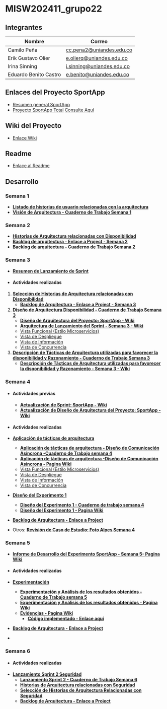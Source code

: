 # MISW202411_grupo22

## Integrantes

| Nombre              | Correo                     |
|--------------------|---------------------------|
| Camilo Peña         | cc.pena2@uniandes.edu.co  |
| Erik Gustavo Olier  | e.olierq@uniandes.edu.co  |
| Irina Sinning       | i.sinning@uniandes.edu.co |
| Eduardo Benito Castro | e.benito@uniandes.edu.co |

## Enlaces del Proyecto SportApp

- [Resumen general SportApp](https://github.com/Erikolierq/MISW202411_grupo22/wiki/Resumen-de-Proyecto-SportApp)
- [Proyecto SportApp Total](https://uniandes-my.sharepoint.com/:b:/g/personal/i_sinning_uniandes_edu_co/ESBqdYwdthRBgrUWL0SlFrQB56ur90MvCnUr_rl-6dXJQw?e=H1d2jx) [Consulte Aquí](https://uniandes-my.sharepoint.com/:b:/g/personal/i_sinning_uniandes_edu_co/ESBqdYwdthRBgrUWL0SlFrQB56ur90MvCnUr_rl-6dXJQw?e=H1d2jx)

## Wiki del Proyecto
- [Enlace Wiki](https://github.com/Erikolierq/MISW202411_grupo22/wiki)

## Readme
- [Enlace al Readme](https://github.com/Erikolierq/MISW202411_grupo22/blob/main/README.md)

## Desarrollo 

### Semana 1
- [**Listado de historias de usuario relacionadas con la arquitectura**](https://github.com/Erikolierq/MISW202411_grupo22/wiki/Historias-de-usuario)
- [**Visión de Arquitectura - Cuaderno de Trabajo Semana 1**](https://uniandes-my.sharepoint.com/:p:/g/personal/i_sinning_uniandes_edu_co/EdEvZMOGO41Bn9QKdK0XuYsB6tGYlTODALj8GVp4uinAnQ?e=jvqheO)

### Semana 2
- [**Historias de Arquitectura relacionadas con Disponibilidad**](https://github.com/Erikolierq/MISW202411_grupo22/wiki/Historias-de-Arquitectura-relacionadas-con-Disponibilidad)
- [**Backlog de arquitectura - Enlace a Project - Semana 2** ](https://github.com/users/Erikolierq/projects/2)
- [**Backlog de arquitectura - Cuaderno de Trabajo Semana 2** ](https://uniandes-my.sharepoint.com/:p:/g/personal/i_sinning_uniandes_edu_co/Ef3cSHL9s-dLm7o5QNJDmYoBh70qauYVPOYbxcskueKswA?e=XSAm7E)


### **Semana 3**
- [**Resumen de Lanzamiento de Sprint**](https://github.com/Erikolierq/MISW202411_grupo22/wiki/Lanzamiento-de-Sprint-Dise%C3%B1o-de-Arquitectura-%E2%80%90-SportApp)

* #### Actividades realizadas
1. [**Selección de Historias de Arquitectura relacionadas con Disponibilidad**](https://github.com/Erikolierq/MISW202411_grupo22/wiki/Selecci%C3%B3n-de-Historias-de-Arquitectura-Relacionadas-con-Disponibilidad)
   - [**Backlog de Arquitectura - Enlace a Project - Semana 3** ](https://github.com/users/Erikolierq/projects/2)
1. [**Diseño de Arquitectura Disponibilidad - Cuaderno de Trabajo Semana 3** ](https://uniandes-my.sharepoint.com/:p:/g/personal/i_sinning_uniandes_edu_co/ES9EXkqrxotJtk5lrbx1p38BqsDWht59iyNp3ieND5_q2w?e=RLdaAB)
   - [**Diseño de Arquitectura del Proyecto: SportApp - Wiki** ](https://github.com/Erikolierq/MISW202411_grupo22/wiki/Dise%C3%B1o-de-Arquitectura-del-Proyecto:-SportApp)
   - [**Arquitectura de Lanzamiento del Sprint - Semana 3 - Wiki** ](https://github.com/Erikolierq/MISW202411_grupo22/wiki/Arquitectura-de-Lanzamiento-del-Sprint-%E2%80%90-Semana-3)
   - [Vista Funcional (Estilo Microservicios)](https://uniandes-my.sharepoint.com/:i:/g/personal/i_sinning_uniandes_edu_co/EYeRDM8X3k1Fqtap4vOM9cMBf-cpqBYvoKOZs1bMyFzvHQ?e=zIJZrC)
   - [Vista de Despliegue](https://uniandes-my.sharepoint.com/:i:/g/personal/i_sinning_uniandes_edu_co/ETbJEu16qfFIgVaRLJDhviQBepXYOHCP0Zg5kuMfvKJ3Lg?e=z8HW1V)
   - [Vista de Información](https://uniandes-my.sharepoint.com/:i:/g/personal/i_sinning_uniandes_edu_co/EcshQX3NRQxLnxePhrm-NBkBRvfS-l9k4hlkmceWCtbqnQ?e=yWDSv6)
   - [Vista de Concurrencia](https://uniandes-my.sharepoint.com/:i:/g/personal/i_sinning_uniandes_edu_co/Ed8lZPK8AHtKrbACOtWChwkBWeGxLOOSKwwcP-Q1aFH8WQ?e=DqzwMt)
1. [**Descripción de Tácticas de Arquitectura utilizadas para favorecer la disponibilidad y Razonamiento - Cuaderno de Trabajo Semana 3** ](https://uniandes-my.sharepoint.com/:p:/g/personal/i_sinning_uniandes_edu_co/ES9EXkqrxotJtk5lrbx1p38BqsDWht59iyNp3ieND5_q2w?e=RLdaAB)
   - [**Descripción de Tácticas de Arquitectura utilizadas para favorecer la disponibilidad y Razonamiento  - Semana 3 - Wiki** ](https://github.com/Erikolierq/MISW202411_grupo22/wiki/Arquitectura-de-Lanzamiento-del-Sprint-%E2%80%90-Semana-3)


### **Semana 4** 

* #### Actividades previas
  - [**Actualización de Sprint: SportApp - Wiki** ](https://github.com/Erikolierq/MISW202411_grupo22/wiki/Actualizaci%C3%B3n-de-Sprint:-SportApp-%E2%80%90Semana-4)
  - [**Actualización de Diseño de Arquitectura del Proyecto: SportApp - Wiki** ](https://github.com/Erikolierq/MISW202411_grupo22/wiki/Dise%C3%B1o-de-Arquitectura-del-Proyecto:-SportApp)

* #### Actividades realizadas
- [**Aplicación de tácticas de arquitectura** ](https://github.com/Erikolierq/MISW202411_grupo22/wiki/Dise%C3%B1o-de-Comunicaci%C3%B3n-As%C3%ADncrona:-SportApp)
  - [**Aplicación de tácticas de arquitectura - Diseño de Comunicación Asíncrona -Cuaderno de Trabajo semana 4** ](https://uniandes-my.sharepoint.com/:p:/g/personal/i_sinning_uniandes_edu_co/EQSc2hilMj9AhggKncvNH2oBjnqnJLAr5iMMYb8WAw-4jg?e=JevX02)
  - [**Aplicación de tácticas de arquitectura -Diseño de Comunicación Asíncrona - Pagina Wiki** ](https://github.com/Erikolierq/MISW202411_grupo22/wiki/Dise%C3%B1o-de-Comunicaci%C3%B3n-As%C3%ADncrona:-SportApp)
   - [Vista Funcional (Estilo Microservicios)](https://uniandes-my.sharepoint.com/:i:/g/personal/i_sinning_uniandes_edu_co/EaIVFFKQBzhPrVqn9V7jFykBjR1FHwx55zLXhxFVdV7MPg?e=1MIOgT)
   - [Vista de Despliegue](https://uniandes-my.sharepoint.com/:i:/g/personal/i_sinning_uniandes_edu_co/EY7pfR6nvBtIrFKgwzZJMvABvPiaj4h-NMso7JD3k8H7VA?e=b7fBPj)
   - [Vista de Información](https://uniandes-my.sharepoint.com/:i:/g/personal/i_sinning_uniandes_edu_co/EfgJQkcikrVBtAIxe6ci_d4BQRKVxe3DSoz9yVE8QFD7kg?e=tAEUMh)
   - [Vista de Concurrencia](https://uniandes-my.sharepoint.com/:i:/g/personal/i_sinning_uniandes_edu_co/EdYlMD7sJxVGu0WaIRajFDwBo4luq2VE4YRRq3R83jxqOQ?e=q4U16d)


- [**Diseño del Experimento 1** ](https://github.com/Erikolierq/MISW202411_grupo22/wiki/Dise%C3%B1o-del-Experimento-1-:-SportApp)
  - [**Diseño del Experimento 1 - Cuaderno de trabajo semana 4** ](https://uniandes-my.sharepoint.com/:p:/g/personal/i_sinning_uniandes_edu_co/EUS7jTREHRdDh3aEhnkxoDMBZEE1rK64xBJBtyWz4TnxUw?e=H1ln6E)
  - [**Diseño del Experimento 1 - Pagina Wiki** ](https://github.com/Erikolierq/MISW202411_grupo22/wiki/Dise%C3%B1o-del-Experimento-1-:-SportApp)

- [**Backlog de Arquitectura - Enlace a Project** ](https://github.com/users/Erikolierq/projects/2)

* Otros: [**Revisión de Caso de Estudio: Foto Alpes Semana 4** ](https://github.com/Erikolierq/MISW202411_grupo22/wiki/Revisi%C3%B3n-de-Caso-de-Estudio:-Foto-Alpes-Semana-4)

### **Semana 5** 
  - [**Informe de Desarrollo del Experimento SportApp - Semana 5- Pagina Wiki**](https://github.com/Erikolierq/MISW202411_grupo22/wiki/Informe-de-Desarrollo-del-Experimento-SportApp-%E2%80%90-Semana-5)

* #### Actividades realizadas
- [**Experimentación** ](https://github.com/Erikolierq/MISW202411_grupo22/wiki/Experimentaci%C3%B3n)
  - [**Experimentación y Análisis de los resultados obtenidos - Cuaderno de Trabajo semana 5** ](https://uniandes-my.sharepoint.com/:p:/g/personal/i_sinning_uniandes_edu_co/EX6f-MEdd2lJpUSsA8yl9Z8BkqqGPBF76pMOud_au0qmcQ?e=2j3jLc)
  - [**Experimentación y Análisis de los resultados obtenidos - Pagina Wiki** ](https://github.com/Erikolierq/MISW202411_grupo22/wiki/Experimentaci%C3%B3n)
  - [**Evidencias - Pagina Wiki** ](https://github.com/Erikolierq/MISW202411_grupo22/wiki/Evidencias-Experimentaci%C3%B3n-%E2%80%90-Semana-5)
    - [**Código implementado - Enlace aquí** ](https://github.com/Erikolierq/MISW202411_grupo22/tree/main/SportApp/flaskr)

- [**Backlog de Arquitectura - Enlace a Project**](https://github.com/users/Erikolierq/projects/2)
- 

### **Semana 6** 

* #### Actividades realizadas
- [**Lanzamiento Sprint 2 Seguridad**](https://github.com/Erikolierq/MISW202411_grupo22/wiki/Lanzamiento-de-Sprint-2-Seguridad-%E2%80%90-SportApp)
  - [**Lanzamiento Sprint 2 - Cuaderno de Trabajo Semana 6**](https://uniandes-my.sharepoint.com/:p:/g/personal/i_sinning_uniandes_edu_co/EfCfJSEV9lVPi0985lDW1WkBXAb5EqzMpaihh9a2xM9t8w?e=Obk66m)
  - [**Historias de Arquitectura relacionadas con Seguridad**](https://github.com/Erikolierq/MISW202411_grupo22/wiki/Historias-de-Arquitectura-relacionadas-con-Seguridad)
  - [**Selección de Historias de Arquitectura Relacionadas con Seguridad**](https://github.com/Erikolierq/MISW202411_grupo22/wiki/Selecci%C3%B3n-de-Historias-de-Arquitectura-Relacionadas-con-Seguridad)
  - [**Backlog de Arquitectura - Enlace a Project**](https://github.com/users/Erikolierq/projects/2)

